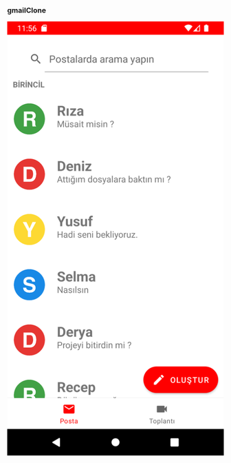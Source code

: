 ### gmailClone
 
<img width="800" src="https://github.com/yusufaktan/gmailClone/blob/main/imagefor_readme/image.jpg">
